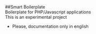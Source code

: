 ##Smart Boilerplate  
Boilerplate for PHP/Javascript applications  
This is an experimental project

- Please, documentation only in english 